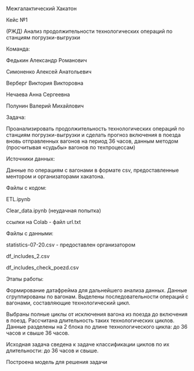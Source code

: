 Межгалактический Хакатон

Кейс №1 

(РЖД) Анализ продолжительности технологических операций по станциям погрузки-выгрузки

Команда:

Федькин Александр Романович

Симоненко Алексей Анатольевич

Верберг Виктория Викторовна

Нечаева Анна Сергеевна

Полунин Валерий Михайлович

Задача:

Проанализировать продолжительность технологических операций по станциям погрузки-выгрузки и сделать прогноз включения в поезда вновь отправленных вагонов на период 36 часов, данным методом (просчитывая «судьбы» вагонов по техпроцессам)

Источники данных:

Данные по операциям с вагонами в формате csv, предоставленные ментором и организаторами хакатона.

Файлы с кодом:

ETL.ipynb 

Clear_data.ipynb (неудачная попытка)

ссылки на Colab - файл url.txt


Файлы с данными:

statistics-07-20.csv - предоставлен организатором

df_includes_2.csv

df_includes_check_poezd.csv

Этапы работы:

Формирование датафрейма для дальнейшего анализа данных. 
Данные сгруппированы по вагонам. Выделены последовательности операций с вагонами, составляющие технологический цикл.

Выбраны полные циклы от исключения вагона из поезда до включения в поезд. Рассчитана длительность таких технологических циклов.
Данные разделены на 2 блока по длине технологического цикла: до 36 часов и свыше 36 часов. 

Исходная задача сведена к задаче классификации циклов по их длительности: до 36 часов и свыше.

Построена модель для решения задачи 

